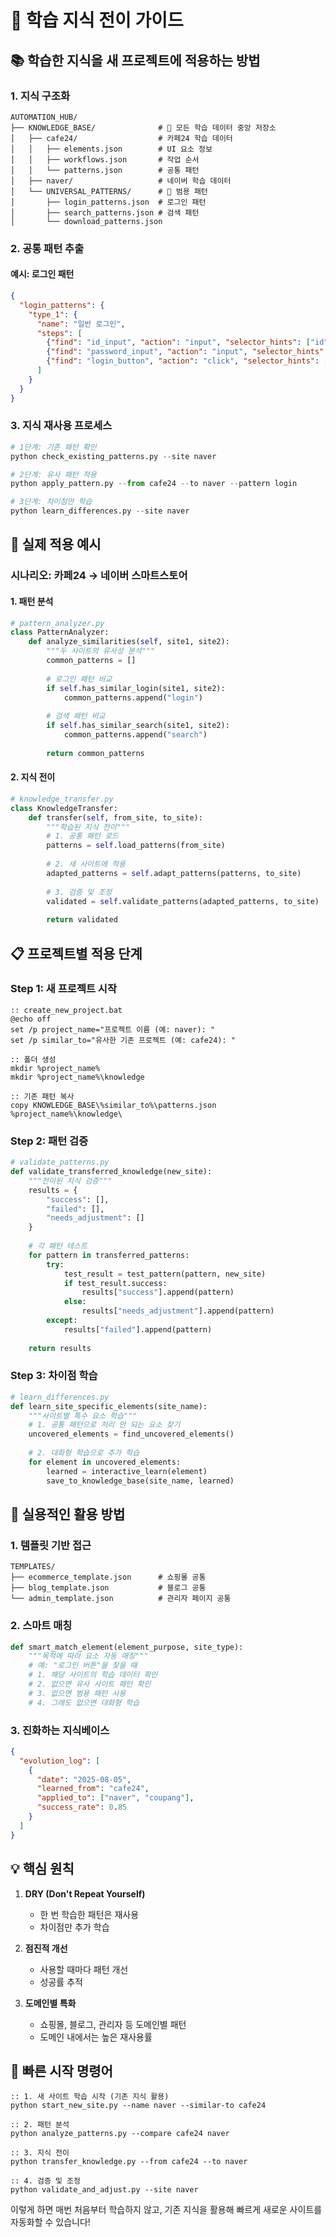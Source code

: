 # 🧠 학습 지식 전이 가이드

## 📚 학습한 지식을 새 프로젝트에 적용하는 방법

### 1. 지식 구조화

```
AUTOMATION_HUB/
├── KNOWLEDGE_BASE/              # 🧠 모든 학습 데이터 중앙 저장소
│   ├── cafe24/                  # 카페24 학습 데이터
│   │   ├── elements.json        # UI 요소 정보
│   │   ├── workflows.json       # 작업 순서
│   │   └── patterns.json        # 공통 패턴
│   ├── naver/                   # 네이버 학습 데이터
│   └── UNIVERSAL_PATTERNS/      # 🌟 범용 패턴
│       ├── login_patterns.json  # 로그인 패턴
│       ├── search_patterns.json # 검색 패턴
│       └── download_patterns.json
```

### 2. 공통 패턴 추출

#### 예시: 로그인 패턴
```json
{
  "login_patterns": {
    "type_1": {
      "name": "일반 로그인",
      "steps": [
        {"find": "id_input", "action": "input", "selector_hints": ["id", "email", "username"]},
        {"find": "password_input", "action": "input", "selector_hints": ["password", "pw", "pass"]},
        {"find": "login_button", "action": "click", "selector_hints": ["login", "signin", "submit"]}
      ]
    }
  }
}
```

### 3. 지식 재사용 프로세스

```python
# 1단계: 기존 패턴 확인
python check_existing_patterns.py --site naver

# 2단계: 유사 패턴 적용
python apply_pattern.py --from cafe24 --to naver --pattern login

# 3단계: 차이점만 학습
python learn_differences.py --site naver
```

## 🔄 실제 적용 예시

### 시나리오: 카페24 → 네이버 스마트스토어

#### 1. 패턴 분석
```python
# pattern_analyzer.py
class PatternAnalyzer:
    def analyze_similarities(self, site1, site2):
        """두 사이트의 유사성 분석"""
        common_patterns = []
        
        # 로그인 패턴 비교
        if self.has_similar_login(site1, site2):
            common_patterns.append("login")
            
        # 검색 패턴 비교
        if self.has_similar_search(site1, site2):
            common_patterns.append("search")
            
        return common_patterns
```

#### 2. 지식 전이
```python
# knowledge_transfer.py
class KnowledgeTransfer:
    def transfer(self, from_site, to_site):
        """학습된 지식 전이"""
        # 1. 공통 패턴 로드
        patterns = self.load_patterns(from_site)
        
        # 2. 새 사이트에 적용
        adapted_patterns = self.adapt_patterns(patterns, to_site)
        
        # 3. 검증 및 조정
        validated = self.validate_patterns(adapted_patterns, to_site)
        
        return validated
```

## 📋 프로젝트별 적용 단계

### Step 1: 새 프로젝트 시작
```batch
:: create_new_project.bat
@echo off
set /p project_name="프로젝트 이름 (예: naver): "
set /p similar_to="유사한 기존 프로젝트 (예: cafe24): "

:: 폴더 생성
mkdir %project_name%
mkdir %project_name%\knowledge

:: 기존 패턴 복사
copy KNOWLEDGE_BASE\%similar_to%\patterns.json %project_name%\knowledge\
```

### Step 2: 패턴 검증
```python
# validate_patterns.py
def validate_transferred_knowledge(new_site):
    """전이된 지식 검증"""
    results = {
        "success": [],
        "failed": [],
        "needs_adjustment": []
    }
    
    # 각 패턴 테스트
    for pattern in transferred_patterns:
        try:
            test_result = test_pattern(pattern, new_site)
            if test_result.success:
                results["success"].append(pattern)
            else:
                results["needs_adjustment"].append(pattern)
        except:
            results["failed"].append(pattern)
    
    return results
```

### Step 3: 차이점 학습
```python
# learn_differences.py
def learn_site_specific_elements(site_name):
    """사이트별 특수 요소 학습"""
    # 1. 공통 패턴으로 처리 안 되는 요소 찾기
    uncovered_elements = find_uncovered_elements()
    
    # 2. 대화형 학습으로 추가 학습
    for element in uncovered_elements:
        learned = interactive_learn(element)
        save_to_knowledge_base(site_name, learned)
```

## 🎯 실용적인 활용 방법

### 1. 템플릿 기반 접근
```
TEMPLATES/
├── ecommerce_template.json      # 쇼핑몰 공통
├── blog_template.json           # 블로그 공통
└── admin_template.json          # 관리자 페이지 공통
```

### 2. 스마트 매칭
```python
def smart_match_element(element_purpose, site_type):
    """목적에 따라 요소 자동 매칭"""
    # 예: "로그인 버튼"을 찾을 때
    # 1. 해당 사이트의 학습 데이터 확인
    # 2. 없으면 유사 사이트 패턴 확인
    # 3. 없으면 범용 패턴 사용
    # 4. 그래도 없으면 대화형 학습
```

### 3. 진화하는 지식베이스
```json
{
  "evolution_log": [
    {
      "date": "2025-08-05",
      "learned_from": "cafe24",
      "applied_to": ["naver", "coupang"],
      "success_rate": 0.85
    }
  ]
}
```

## 💡 핵심 원칙

1. **DRY (Don't Repeat Yourself)**
   - 한 번 학습한 패턴은 재사용
   - 차이점만 추가 학습

2. **점진적 개선**
   - 사용할 때마다 패턴 개선
   - 성공률 추적

3. **도메인별 특화**
   - 쇼핑몰, 블로그, 관리자 등 도메인별 패턴
   - 도메인 내에서는 높은 재사용률

## 🚀 빠른 시작 명령어

```batch
:: 1. 새 사이트 학습 시작 (기존 지식 활용)
python start_new_site.py --name naver --similar-to cafe24

:: 2. 패턴 분석
python analyze_patterns.py --compare cafe24 naver

:: 3. 지식 전이
python transfer_knowledge.py --from cafe24 --to naver

:: 4. 검증 및 조정
python validate_and_adjust.py --site naver
```

이렇게 하면 매번 처음부터 학습하지 않고, 기존 지식을 활용해 빠르게 새로운 사이트를 자동화할 수 있습니다!